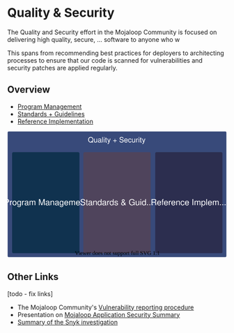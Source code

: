 # Quality & Security

The Quality and Security effort in the Mojaloop Community is focused on delivering high quality, secure, ... software to anyone who w

This spans from recommending best practices for deployers to architecting processes to ensure that our code is scanned for vulnerabilities and security patches are applied regularly.


## Overview

- [Program Management](./program-management.md)
- [Standards + Guidelines](./standards-guidelines.md)
- [Reference Implementation](./reference-implementation.md)

![](./assets/cqs_overview.svg)

## Other Links

[todo - fix links]
- The Mojaloop Community's [Vulnerability reporting procedure](https://github.com/mojaloop/documentation-artifacts/blob/master/presentations/discussion-docs/Mojaloop_Application_Security_Summary-27Jan2020.pdf)
- Presentation on [Mojaloop Application Security Summary](https://github.com/mojaloop/documentation-artifacts/blob/master/presentations/discussion-docs/Mojaloop_Application_Security_Summary-27Jan2020.pdf)
- [Summary of the Snyk investigation](./snyk_investigation)
